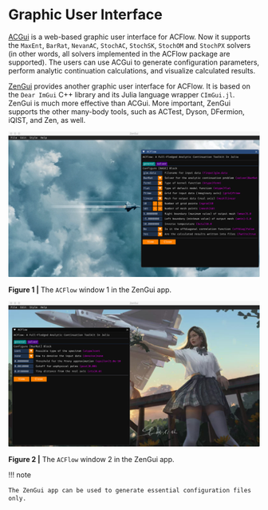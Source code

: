 # Graphic User Interface

[ACGui](https://github.com/huangli712/ACGui) is a web-based graphic user interface for ACFlow. Now it supports the `MaxEnt`, `BarRat`, `NevanAC`, `StochAC`, `StochSK`, `StochOM` and `StochPX` solvers (in other words, all solvers implemented in the ACFlow package are supported). The users can use ACGui to generate configuration parameters, perform analytic continuation calculations, and visualize calculated results.

[ZenGui](https://github.com/huangli712/ZenGui) provides another graphic user interface for ACFlow. It is based on the `Dear ImGui` C++ library and its Julia language wrapper `CImGui.jl`. ZenGui is much more effective than ACGui. More important, ZenGui supports the other many-body tools, such as ACTest, Dyson, DFermion, iQIST, and Zen, as well.

![gui1.png](../assets/gui1.png)

**Figure 1 |** The `ACFlow` window 1 in the ZenGui app.

![gui2.png](../assets/gui2.png)

**Figure 2 |** The `ACFlow` window 2 in the ZenGui app.

!!! note

    The ZenGui app can be used to generate essential configuration files only.
